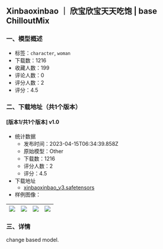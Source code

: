 ## Xinbaoxinbao ｜ 欣宝欣宝天天吃饱 | base ChilloutMix
### 一、模型概述

- 标签：`character`, `woman`
- 下载数：1216
- 收藏人数：199
- 评论人数：0
- 评分人数：2
- 评分：4.5

### 二、下载地址（共1个版本）

#### [版本1/共1个版本] v1.0

- 统计数据
  - 发布时间：2023-04-15T06:34:39.858Z
  - 原始模型：Other
  - 下载数：1216
  - 评分人数：2
  - 评分：4.5
- 下载地址
  - [xinbaoxinbao_v3.safetensors](https://civitai.com/api/download/models/46161)
- 样例图像：

| <img src="https://image.civitai.com/xG1nkqKTMzGDvpLrqFT7WA/dc7b7878-4ebb-4c13-3c09-e1f5cbab8c00/width=450/499568.jpeg" /> | <img src="https://image.civitai.com/xG1nkqKTMzGDvpLrqFT7WA/2fe6f16b-a9bc-4c61-720a-ca4a2edf7000/width=450/499570.jpeg" /> | <img src="https://image.civitai.com/xG1nkqKTMzGDvpLrqFT7WA/972a546f-fcf9-413d-6836-8b02d4ef0a00/width=450/499572.jpeg" /> | <img src="https://image.civitai.com/xG1nkqKTMzGDvpLrqFT7WA/3b4fb38a-258a-4c73-cd30-0c6b58bee500/width=450/499576.jpeg" /> |
| ---- | ---- | ---- | ---- |


### 三、详情
<p>change based model.</p>